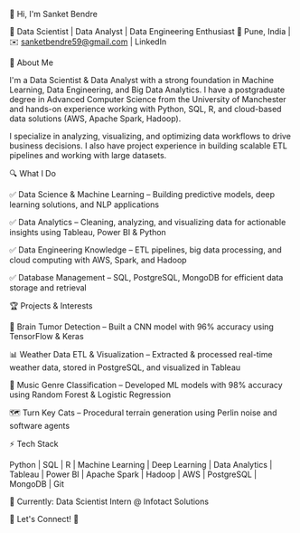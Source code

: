 👋 Hi, I'm Sanket Bendre

🔹 Data Scientist | Data Analyst | Data Engineering Enthusiast
📍 Pune, India | ✉️ sanketbendre59@gmail.com | LinkedIn

🚀 About Me

I'm a Data Scientist & Data Analyst with a strong foundation in Machine Learning, Data Engineering, and Big Data Analytics. I have a postgraduate degree in Advanced Computer Science from the University of Manchester and hands-on experience working with Python, SQL, R, and cloud-based data solutions (AWS, Apache Spark, Hadoop).

I specialize in analyzing, visualizing, and optimizing data workflows to drive business decisions. I also have project experience in building scalable ETL pipelines and working with large datasets.



🔍 What I Do

✅ Data Science & Machine Learning – Building predictive models, deep learning solutions, and NLP applications

✅ Data Analytics – Cleaning, analyzing, and visualizing data for actionable insights using Tableau, Power BI & Python

✅ Data Engineering Knowledge – ETL pipelines, big data processing, and cloud computing with AWS, Spark, and Hadoop

✅ Database Management – SQL, PostgreSQL, MongoDB for efficient data storage and retrieval



🏆 Projects & Interests

🧠 Brain Tumor Detection – Built a CNN model with 96% accuracy using TensorFlow & Keras

📊 Weather Data ETL & Visualization – Extracted & processed real-time weather data, stored in PostgreSQL, and visualized in Tableau

🎵 Music Genre Classification – Developed ML models with 98% accuracy using Random Forest & Logistic Regression

🗺️ Turn Key Cats – Procedural terrain generation using Perlin noise and software agents



⚡ Tech Stack

Python | SQL | R | Machine Learning | Deep Learning | Data Analytics | Tableau | Power BI | Apache Spark | Hadoop | AWS | PostgreSQL | MongoDB | Git

💼 Currently: Data Scientist Intern @ Infotact Solutions

🔗 Let's Connect! 🚀
